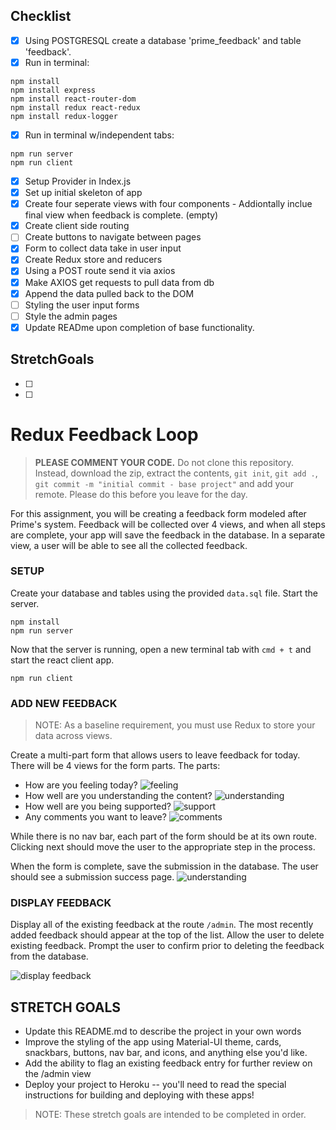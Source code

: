 ## Checklist 

- [x] Using POSTGRESQL create a database 'prime_feedback' and table 'feedback'.
- [x] Run in terminal:
```
npm install
npm install express
npm install react-router-dom
npm install redux react-redux
npm install redux-logger
```
- [x] Run in terminal w/independent tabs:
```
npm run server 
npm run client
```
- [x] Setup Provider in Index.js 
- [x] Set up initial skeleton of app
- [x] Create four seperate views with four components - Addiontally inclue final view when feedback is complete. (empty)
- [x] Create client side routing 
- [ ] Create buttons to navigate between pages 
- [x] Form to collect data take in user input
- [x] Create Redux store and reducers 
- [x] Using a POST route send it via axios 
- [x] Make AXIOS get requests to pull data from db 
- [x] Append the data pulled back to the DOM 
- [ ] Styling the user input forms
- [ ] Style the admin pages
- [x] Update READme upon completion of base functionality.

## StretchGoals

- [ ] 
- [ ]



# Redux Feedback Loop

> **PLEASE COMMENT YOUR CODE.** Do not clone this repository. Instead, download the zip, extract the contents, `git init`, `git add .`, `git commit -m "initial commit - base project"` and add your remote. Please do this before you leave for the day.


 For this assignment, you will be creating a feedback form modeled after Prime's system. Feedback will be collected over 4 views, and when all steps are complete, your app will save the feedback in the database. In a separate view, a user will be able to see all the collected feedback. 

### SETUP




Create your database and tables using the provided `data.sql` file. Start the server.

```
npm install
npm run server
```

Now that the server is running, open a new terminal tab with `cmd + t` and start the react client app.

```
npm run client
```

### ADD NEW FEEDBACK

> NOTE: As a baseline requirement, you must use Redux to store your data across views.

Create a multi-part form that allows users to leave feedback for today. 
There will be 4 views for the form parts.
The parts:
- How are you feeling today?
![feeling](wireframes/page-one.png)
- How well are you understanding the content?
![understanding](wireframes/page-two.png)
- How well are you being supported?
![support](wireframes/page-three.png)
- Any comments you want to leave?
![comments](wireframes/page-four.png)

While there is no nav bar, each part of the form should be at its own route. Clicking next should move the user to the appropriate step in the process.

 When the form is complete, save the submission in the database. The user should see a submission success page.
 ![understanding](wireframes/page-five.png)

### DISPLAY FEEDBACK

Display all of the existing feedback at the route `/admin`. The most recently added feedback should appear at the top of the list. Allow the user to delete existing feedback. Prompt the user to confirm prior to deleting the feedback from the database.

![display feedback](wireframes/admin.png)

## STRETCH GOALS

- Update this README.md to describe the project in your own words
- Improve the styling of the app using Material-UI theme, cards, snackbars, buttons, nav bar, and icons, and anything else you'd like.
- Add the ability to flag an existing feedback entry for further review on the /admin view
- Deploy your project to Heroku -- you'll need to read the special instructions for building and deploying with these apps! 


> NOTE: These stretch goals are intended to be completed in order.